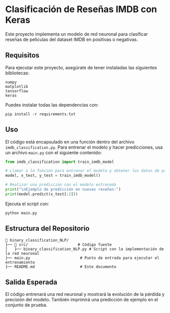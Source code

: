 # Clasificación de Reseñas IMDB con Keras

Este proyecto implementa un modelo de red neuronal para clasificar reseñas de películas del dataset IMDB en positivas o negativas.

## Requisitos
Para ejecutar este proyecto, asegúrate de tener instaladas las siguientes bibliotecas:

```
numpy
matplotlib
tensorflow
keras
```

Puedes instalar todas las dependencias con:

```
pip install -r requirements.txt
```

## Uso
El código está encapsulado en una función dentro del archivo `imdb_classification.py`. Para entrenar el modelo y hacer predicciones, usa un archivo `main.py` con el siguiente contenido:

```python
from imdb_classification import train_imdb_model

# Llamar a la función para entrenar el modelo y obtener los datos de prueba
model, x_test, y_test = train_imdb_model()

# Realizar una predicción con el modelo entrenado
print("\nEjemplo de predicción en nuevas reseñas:")
print(model.predict(x_test[:2]))
```

Ejecuta el script con:

```
python main.py
```

## Estructura del Repositorio
```
📂 binary_classification_NLP/
├── 📂 src/                      # Código fuente
│   ├── binary_classification_NLP.py # Script con la implementación de la red neuronal
├── main.py                      # Punto de entrada para ejecutar el entrenamiento
├── README.md                    # Este documento
```

## Salida Esperada
El código entrenará una red neuronal y mostrará la evolución de la pérdida y precisión del modelo. También imprimirá una predicción de ejemplo en el conjunto de prueba.
